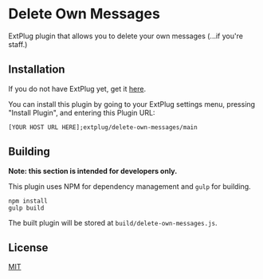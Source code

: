 Delete Own Messages
===================

ExtPlug plugin that allows you to delete your own messages (...if you're staff.)

## Installation

If you do not have ExtPlug yet, get it [here](https://extplug.github.io).

You can install this plugin by going to your ExtPlug settings menu, pressing
"Install Plugin", and entering this Plugin URL:

```
[YOUR HOST URL HERE];extplug/delete-own-messages/main
```

## Building

**Note: this section is intended for developers only.**

This plugin uses NPM for dependency management and `gulp` for building.

```
npm install
gulp build
```

The built plugin will be stored at `build/delete-own-messages.js`.

## License

[MIT](./LICENSE)
